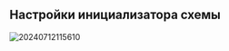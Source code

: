 ## Настройки инициализатора схемы 

![20240712115610](https://static-docs.nocobase.com/20240712115610.png)
